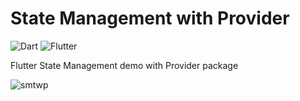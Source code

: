 # State Management with Provider

![Dart](https://img.shields.io/badge/Dart-%2302569B.svg?style=Plastic&logo=Dart&logoColor=white&color=blue)
![Flutter](https://img.shields.io/badge/Flutter-%2302569B.svg?style=Plastic&logo=Flutter&logoColor=blue&color=white)



Flutter State Management demo with Provider package


![smtwp](https://user-images.githubusercontent.com/91280897/186578940-10e92b72-f1a2-4cdc-9685-182e0437d34b.gif)
